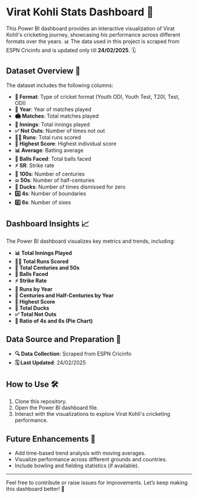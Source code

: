 # Virat Kohli Stats Dashboard 🏏

This Power BI dashboard provides an interactive visualization of Virat Kohli's cricketing journey, showcasing his performance across different formats over the years. 📊 The data used in this project is scraped from ESPN Cricinfo and is updated only till **24/02/2025**. 🗓️

## Dataset Overview 📝
The dataset includes the following columns:

- **🏏 Format**: Type of cricket format (Youth ODI, Youth Test, T20I, Test, ODI)
- **📅 Year**: Year of matches played
- **🏟️ Matches**: Total matches played
- **🏏 Innings**: Total innings played
- **✅ Not Outs**: Number of times not out
- **🏃‍♂️ Runs**: Total runs scored
- **🌟 Highest Score**: Highest individual score
- **📊 Average**: Batting average
- **🎾 Balls Faced**: Total balls faced
- **⚡ SR**: Strike rate
- **💯 100s**: Number of centuries
- **💥 50s**: Number of half-centuries
- **🦆 Ducks**: Number of times dismissed for zero
- **4️⃣ 4s**: Number of boundaries
- **6️⃣ 6s**: Number of sixes

## Dashboard Insights 📈
The Power BI dashboard visualizes key metrics and trends, including:

- **📊 Total Innings Played**
- **🏃‍♂️ Total Runs Scored**
- **💯 Total Centuries and 50s**
- **🎾 Balls Faced**
- **⚡ Strike Rate**
- **📆 Runs by Year**
- **📆 Centuries and Half-Centuries by Year**
- **🌟 Highest Score**
- **🦆 Total Ducks**
- **✅ Total Not Outs**
- **🥧 Ratio of 4s and 6s (Pie Chart)**

## Data Source and Preparation 🧹
- **🔍 Data Collection**: Scraped from ESPN Cricinfo
- **🗓️ Last Updated**: 24/02/2025

## How to Use 🛠️
1. Clone this repository.
2. Open the Power BI dashboard file.
3. Interact with the visualizations to explore Virat Kohli's cricketing performance.

## Future Enhancements 🌟
- Add time-based trend analysis with moving averages.
- Visualize performance across different grounds and countries.
- Include bowling and fielding statistics (if available).

---

Feel free to contribute or raise issues for improvements. Let’s keep making this dashboard better! 🌟


